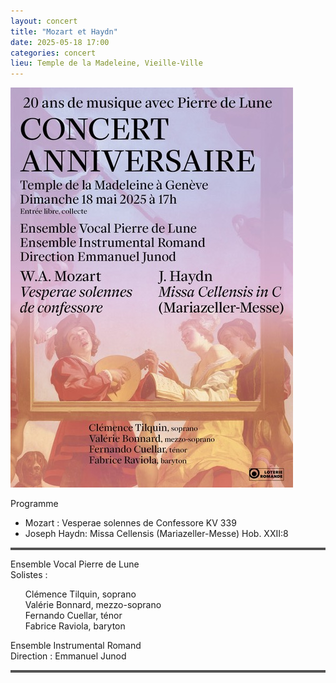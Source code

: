 ```yaml
---
layout: concert
title: "Mozart et Haydn"
date: 2025-05-18 17:00
categories: concert
lieu: Temple de la Madeleine, Vieille-Ville
---
```


<div class="col-sm-7">
  <a href="/affiches/2025-05-18_mozart-haydn.pdf">
    <img class="img-responsive"
      src="/affiches/2025-05-18_mozart-haydn.jpeg"
      alt="Image de l'affiche du concert Mozart et Haydn"
    />
  </a>
</div>

Programme 

- Mozart : Vesperae solennes de Confessore KV 339
- Joseph Haydn: Missa Cellensis (Mariazeller-Messe) Hob. XXII:8 

<hr style="border-top: 3px double #8c8b8b"/>

Ensemble Vocal Pierre de Lune<br/>
Solistes :
<ul>
<li style="list-style-type: none">Clémence Tilquin, soprano</li>
<li style="list-style-type: none">Valérie Bonnard, mezzo-soprano</li>
<li style="list-style-type: none">Fernando Cuellar, ténor</li>
<li style="list-style-type: none">Fabrice Raviola, baryton</li>
</ul>

Ensemble Instrumental Romand<br/>
Direction : Emmanuel Junod

<hr style="border-top: 3px double #8c8b8b"/>
